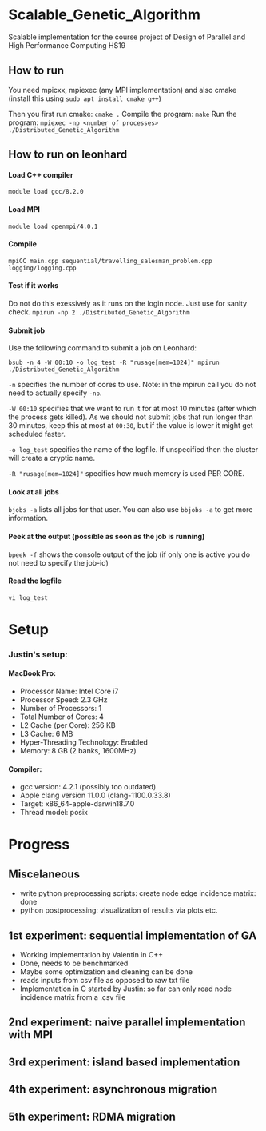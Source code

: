 # Scalable_Genetic_Algorithm
 Scalable implementation for the course project of Design of Parallel and High Performance Computing HS19

## How to run
You need mpicxx, mpiexec (any MPI implementation) and also cmake
(install this using `sudo apt install cmake g++`)

Then you first run cmake:
`cmake .`
Compile the program:
`make`
Run the program:
`mpiexec -np <number of processes> ./Distributed_Genetic_Algorithm`

## How to run on leonhard
#### Load C++ compiler
```module load gcc/8.2.0```
#### Load MPI
```module load openmpi/4.0.1```
#### Compile
```mpiCC main.cpp sequential/travelling_salesman_problem.cpp logging/logging.cpp```
#### Test if it works
Do not do this exessively as it runs on the login node. Just use for sanity check.
```mpirun -np 2 ./Distributed_Genetic_Algorithm```
#### Submit job
Use the following command to submit a job on Leonhard:

```bsub -n 4 -W 00:10 -o log_test -R "rusage[mem=1024]" mpirun ./Distributed_Genetic_Algorithm```

`-n` specifies the number of cores to use. Note: in the mpirun call you do not need to actually specify `-np`.

`-W 00:10` specifies that we want to run it for at most 10 minutes (after which the process gets killed). As we should not submit jobs that run longer than 30 minutes, keep this at most at `00:30`, but if the value is lower it might get scheduled faster.

`-o log_test` specifies the name of the logfile. If unspecified then the cluster will create a cryptic name.

`-R "rusage[mem=1024]"` specifies how much memory is used PER CORE.

#### Look at all jobs
`bjobs -a` lists all jobs for that user. You can also use `bbjobs -a` to get more information.
#### Peek at the output (possible as soon as the job is running)
`bpeek -f` shows the console output of the job (if only one is active you do not need to specify the job-id)
#### Read the logfile
`vi log_test`

 # Setup

 ### Justin's setup:
 #### MacBook Pro:
* Processor Name:    Intel Core i7
* Processor Speed:    2.3 GHz
* Number of Processors:    1
* Total Number of Cores:    4
* L2 Cache (per Core):    256 KB
* L3 Cache:    6 MB
* Hyper-Threading Technology:    Enabled
* Memory:    8 GB (2 banks, 1600MHz)
#### Compiler:
* gcc version: 4.2.1 (possibly too outdated)
* Apple clang version 11.0.0 (clang-1100.0.33.8)
* Target: x86_64-apple-darwin18.7.0
* Thread model: posix

 # Progress

 ## Miscelaneous

 * write python preprocessing scripts: create node edge incidence matrix: done
 * python postprocessing: visualization of results via plots etc.

 ## 1st experiment: sequential implementation of GA

 * Working implementation by Valentin in C++
 * Done, needs to be benchmarked
 * Maybe some optimization and cleaning can be done
 * reads inputs from csv file as opposed to raw txt file
 * Implementation in C started by Justin: so far can only read node incidence matrix from a .csv file

 ## 2nd experiment: naive parallel implementation with MPI

 ## 3rd experiment: island based implementation

 ## 4th experiment: asynchronous migration

 ## 5th experiment: RDMA migration
